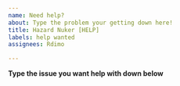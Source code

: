 ```yaml
---
name: Need help?
about: Type the problem your getting down here!
title: Hazard Nuker [HELP]
labels: help wanted
assignees: Rdimo

---
```


**Type the issue you want help with down below**
